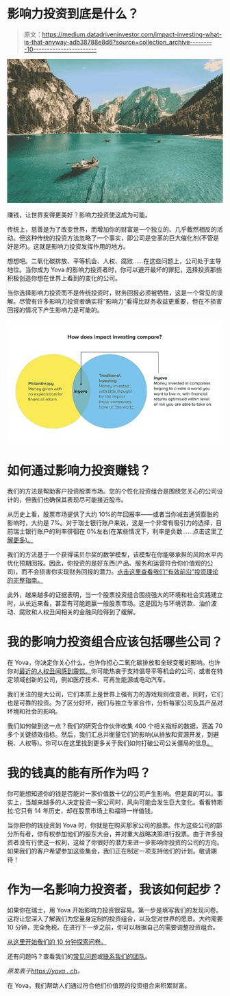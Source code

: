 # 影响力投资到底是什么？

> 原文：<https://medium.datadriveninvestor.com/impact-investing-what-is-that-anyway-adb38788e8d6?source=collection_archive---------10----------------------->

![](img/162c56c4074019f314d4c0b0912b2534.png)

赚钱，让世界变得更美好？影响力投资使这成为可能。

传统上，慈善是为了改变世界，而增加你的财富是一个独立的、几乎截然相反的活动。但这种传统的投资方法忽略了一个事实，即公司是变革的巨大催化剂(不管是好是坏)。这就是影响力投资发挥作用的地方。

想想吧。二氧化碳排放、平等机会、人权、腐败……在这些问题上，公司处于主导地位。当你成为 Yova 的影响力投资者时，你可以避开最坏的罪犯，选择投资那些积极创造你想在世界上看到的变化的公司。

当你选择影响力投资而不是传统投资时，财务回报必须被牺牲，这是一个常见的误解。尽管有许多影响力投资者确实将“影响力”看得比财务收益更重要，但在不损害回报的情况下产生影响力是可能的。

![](img/9ed01fb0bf2257fd2b5ebc06e82fc11a.png)

# 如何通过影响力投资赚钱？

我们的方法是帮助客户投资股票市场。您的个性化投资组合是围绕您关心的公司设计的，但我们也确保其表现尽可能接近股市。

从历史上看，股票市场提供了大约 10%的年回报率——或者当你减去通货膨胀的影响时，大约是 7%。对于瑞士银行账户来说，这是一个非常有吸引力的选择，目前瑞士银行账户的利率徘徊在 0%左右(在某些情况下，利率是负数……点击这里[了解更多)。](https://www.inyova.com/investment-insights/savings-account-alternative-switzerland)

我们的方法基于一个获得诺贝尔奖的数学模型，该模型在你能够承担的风险水平内优化预期回报。因此，你投资的是好东西(产品、服务和运营符合你价值观的公司)，而不会损害你实现财务回报的潜力。[点击这里查看我们“有效前沿”投资理论的完整指南。](https://www.inyova.com/investment-insights/efficient-frontier-investment-theory)

此外，越来越多的证据表明，当一个股票投资组合围绕强大的环境和社会实践建立时，从长远来看，甚至有可能跑赢一般股票市场。这是因为与环境罚款、油价波动、腐败和人权丑闻相关的金融风险得到了缓解。

# 我的影响力投资组合应该包括哪些公司？

在 Yova，你决定你关心什么。也许你担心二氧化碳排放和全球变暖的影响。也许你对[最近的人权丑闻感到震惊。](https://www.cnbc.com/2018/02/23/amnesty-ten-global-hotspots-for-major-human-rights-violations-in-2017.html)你可能热衷于支持倡导平等机会的公司，或者在特定领域创新的公司，例如医疗技术、可再生能源或电动汽车。

我们关注的是大公司，它们本质上是世界上强有力的游戏规则改变者。同时，它们也是可靠的投资。为了区分好坏，我们与独立专家合作，分析每家公司及其产品对环境和社会的影响。

我们如何做到这一点？我们的研究合作伙伴收集 400 个相关指标的数据，涵盖 70 多个关键绩效指标。然后，我们汇总并衡量它们的影响(从排放和资源开发，到避税、人权等)。你可以在这里找到更多关于我们如何打破公司公关僵局的信息[。](https://inyova.ch/en/investment-insights/greenwashing)

# 我的钱真的能有所作为吗？

你可能想知道你的钱是否能对一家价值数十亿的公司产生影响。但是真的可以。事实上，当越来越多的人决定投资一家公司时，风向可能会发生巨大变化。看看特斯拉:它只有 14 年历史，却在股票市场上和福特一样值钱。

当你把你的钱投资到 Yova 时，你就是在购买那家公司的股票。作为这些公司的部分所有者，你有权参加他们的股东大会，并对重大战略决策进行投票。由于许多投资者没有行使这一权利，这给了你很好的潜力来进一步影响你投资的公司的方向。如果我们的客户希望参加这些集会，我们正在制定一项支持他们的计划。敬请期待！

# 作为一名影响力投资者，我该如何起步？

如果你在瑞士，用 Yova 开始影响力投资很容易。第一步是填写我们的发现问卷。这将让您深入了解我们为您量身定制的投资组合，以及您对世界的愿景。大约需要 10 分钟，完全免税。在进行下一步之前，你可以根据自己的需要调整投资组合。

[从这里开始我们的 10 分钟探索问卷。](https://medium.inyova.ch/?utm_source=Mediumcom&utm_medium=QLpage)

还有问题吗？查看我们的[常见问题](https://www.inyova.com/haeufige-fragen)或[联系我们的团队](https://www.inyova.com/kontakt)。

*原发表于*[*https://yova . ch*](https://yova.ch)*。*

在 Yova，我们帮助人们通过符合他们价值观的投资组合来积累财富。